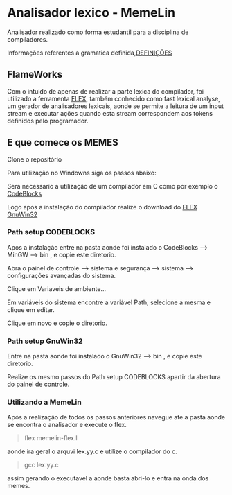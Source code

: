 # Analisador lexico - MemeLin
Analisador realizado como forma estudantil para a disciplina de compiladores.

Informações referentes a gramatica definida,[DEFINIÇÕES](https://github.com/ClaudioBelo/analizador-lexico/blob/master/definicoes.md)

## FlameWorks
Com o intuido de apenas de realizar a parte lexica do compilador, foi utilizado a ferramenta [FLEX](https://github.com/westes/flex/), também conhecido como fast lexical analyse, um gerador de analisadores lexicais, aonde se permite a leitura de um input stream e executar ações quando esta stream correspondem aos tokens definidos pelo programador.

## E que comece os MEMES

Clone o repositório 

Para utilização no Windowns siga os passos abaixo:

Sera necessario a utilização de um compilador em C como por exemplo o [CodeBlocks](https://sourceforge.net/projects/codeblocks/files/Binaries/20.03/Windows/codeblocks-20.03mingw-nosetup.zip/download)

Logo apos a instalação do compilador realize o download do [FLEX GnuWin32](https://sourceforge.net/projects/gnuwin32/files/flex/2.5.4a-1/flex-2.5.4a-1.exe/download)

### Path setup CODEBLOCKS

Apos a instalação entre na pasta aonde foi instalado o CodeBlocks --> MinGW --> bin , e copie este diretorio.

Abra o painel de controle --> sistema e segurança --> sistema --> configurações avançadas do sistema.

Clique em Variaveis de ambiente...

Em variáveis do sistema encontre a variável Path, selecione a mesma e clique em editar.

Clique em novo e copie o diretorio.

### Path setup GnuWin32

 Entre na pasta aonde foi instalado o GnuWin32 --> bin , e copie este diretorio.
 
 Realize os mesmo passos do Path setup CODEBLOCKS apartir da abertura do painel de controle.
 
 
 ### Utilizando a MemeLin
 
 Após a realização de todos os passos anteriores navegue ate a pasta aonde se encontra o analisador e execute o flex.
>flex memelin-flex.l
 
 aonde ira geral o arquvi lex.yy.c e utilize o compilador do c.
 >gcc lex.yy.c
 
 assim gerando o executavel a aonde basta abri-lo e entra na onda dos memes.
 

